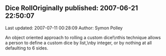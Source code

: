 ## Dice RollOriginally published: 2007-06-21 22:50:07 
Last updated: 2007-07-11 00:28:09 
Author: Symon Polley 
 
An object oriented approach to rolling a custom dice!\nthis technique allows a person to define a custom dice by list,\nby integer, or by nothing at all defaulting to 6 sides.